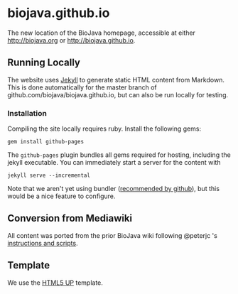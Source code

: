 # biojava.github.io
The new location of the BioJava homepage, accessible at either http://biojava.org or http://biojava.github.io.

## Running Locally

The website uses [Jekyll](https://jekyllrb.com/) to generate static HTML content from Markdown. This is done automatically for the master branch of github.com/biojava/biojava.github.io, but can also be run locally for testing.

### Installation

Compiling the site locally requires ruby. Install the following gems:

```
gem install github-pages
```

The `github-pages` plugin bundles all gems required for hosting, including the jekyll executable. You can immediately start a server for the content with

```
jekyll serve --incremental
```

Note that we aren't yet using bundler ([recommended by github](https://help.github.com/articles/setting-up-your-github-pages-site-locally-with-jekyll/#keeping-your-site-up-to-date-with-the-github-pages-gem)), but this would be a nice feature to configure.

## Conversion from Mediawiki

All content was ported from the prior BioJava wiki following @peterjc 's [instructions and scripts](https://github.com/peterjc/mediawiki_to_git_md).

## Template

We use the [HTML5 UP](http://html5up.net) template.

